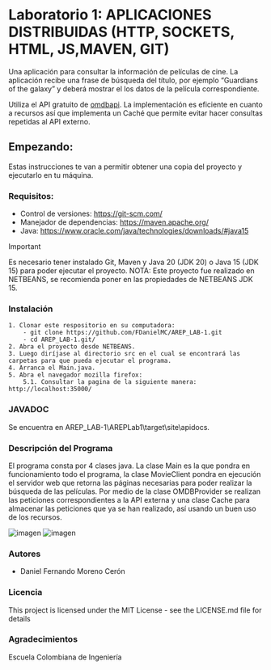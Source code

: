 # Laboratorio 1: APLICACIONES DISTRIBUIDAS (HTTP, SOCKETS, HTML, JS,MAVEN, GIT)

Una aplicación para consultar la información de películas de cine. La aplicación recibe una frase de búsqueda del título, por ejemplo “Guardians of the galaxy” y deberá mostrar el los datos de la película correspondiente.

Utiliza el API gratuito de [omdbapi](https://www.omdbapi.com/). La implementación es eficiente en cuanto a recursos así que implementa un Caché que permite evitar hacer consultas repetidas al API externo.

## Empezando:

Estas instrucciones te van a permitir obtener una copia del proyecto y ejecutarlo en tu máquina.

### Requisitos:
* Control de versiones: https://git-scm.com/
* Manejador de dependencias: https://maven.apache.org/
* Java: https://www.oracle.com/java/technologies/downloads/#java15

> [!IMPORTANT]
> Es necesario tener instalado Git, Maven y Java 20 (JDK 20) o Java 15 (JDK 15) para poder ejecutar el proyecto.
> NOTA: Este proyecto fue realizado en NETBEANS, se recomienda poner en las propiedades de NETBEANS JDK 15.

### Instalación
    1. Clonar este respositorio en su computadora:
        - git clone https://github.com/FDanielMC/AREP_LAB-1.git
        - cd AREP_LAB-1.git/
    2. Abra el proyecto desde NETBEANS.
    3. Luego diríjase al directorio src en el cual se encontrará las carpetas para que pueda ejecutar el programa.
    4. Arranca el Main.java.
    5. Abra el navegador mozilla firefox: 
        5.1. Consultar la pagina de la siguiente manera:  http://localhost:35000/

### JAVADOC
Se encuentra en AREP_LAB-1\AREPLab1\target\site\apidocs.

### Descripción del Programa
El programa consta por 4 clases java. La clase Main es la que pondra en funcionamiento todo el programa, la clase MovieClient pondra en ejecución el servidor web que retorna las páginas necesarias para poder realizar la búsqueda de las películas. Por medio de la clase OMDBProvider se realizan las peticiones correspondientes a la API externa y una clase Cache para almacenar las peticiones que ya se han realizado, así usando un buen uso de los recursos.

![imagen](https://github.com/FDanielMC/AREP_LAB-1.git/AREPLab1/assets/img_1.png)
![imagen](https://github.com/FDanielMC/AREP_LAB-1.git/AREPLab1/assets/img_2.png)

### Autores
 * Daniel Fernando Moreno Cerón
### Licencia
This project is licensed under the MIT License - see the LICENSE.md file for details
### Agradecimientos
Escuela Colombiana de Ingeniería

